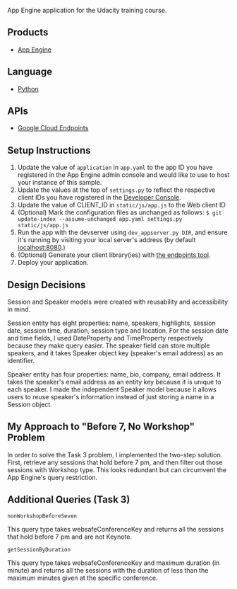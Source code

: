 App Engine application for the Udacity training course.

## Products
- [App Engine][1]

## Language
- [Python][2]

## APIs
- [Google Cloud Endpoints][3]

## Setup Instructions
1. Update the value of `application` in `app.yaml` to the app ID you
   have registered in the App Engine admin console and would like to use to host
   your instance of this sample.
1. Update the values at the top of `settings.py` to
   reflect the respective client IDs you have registered in the
   [Developer Console][4].
1. Update the value of CLIENT_ID in `static/js/app.js` to the Web client ID
1. (Optional) Mark the configuration files as unchanged as follows:
   `$ git update-index --assume-unchanged app.yaml settings.py static/js/app.js`
1. Run the app with the devserver using `dev_appserver.py DIR`, and ensure it's running by visiting your local server's address (by default [localhost:8080][5].)
1. (Optional) Generate your client library(ies) with [the endpoints tool][6].
1. Deploy your application.

## Design Decisions

Session and Speaker models were created with reusability and accessibility in mind.

Session entity has eight properties: name, speakers, highlights, session date, session time, duration, session type and location. For the session date and time fields, I used DateProperty and TimeProperty respectively because they make query easier. The speaker field can store multiple speakers, and it takes Speaker object key (speaker's email address) as an identifier.

Speaker entity has four properties: name, bio, company, email address. It takes the speaker's email address as an entity key because it is unique to each speaker. I made the independent Speaker model because it allows users to reuse speaker's information instead of just storing a name in a Session object.

## My Approach to "Before 7, No Workshop" Problem

In order to solve the Task 3 problem, I implemented the two-step solution. First, retrieve any sessions that hold before 7 pm, and then filter out those sessions with Workshop type. This looks redundant but can circumvent the App Engine's query restriction.

## Additional Queries (Task 3)
`nonWorkshopBeforeSeven`

This query type takes websafeConferenceKey and returns all the sessions that hold before 7 pm and are not Keynote.

`getSessionByDuration`

This query type takes websafeConferenceKey and maximum duration (in minute) and returns all the sessions with the duration of less than the maximum minutes given at the specific conference.

[1]: https://developers.google.com/appengine
[2]: http://python.org
[3]: https://developers.google.com/appengine/docs/python/endpoints/
[4]: https://console.developers.google.com/
[5]: https://localhost:8080/
[6]: https://developers.google.com/appengine/docs/python/endpoints/endpoints_tool
